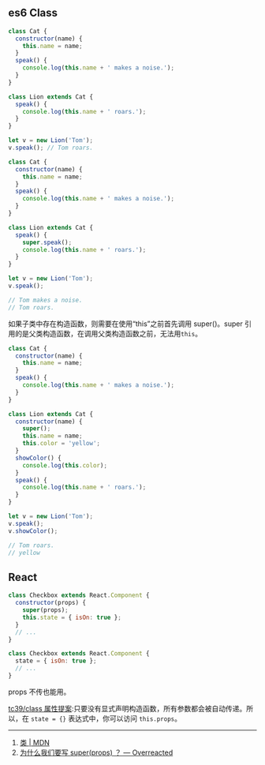 ## es6 Class

```javascript
class Cat {
  constructor(name) {
    this.name = name;
  }
  speak() {
    console.log(this.name + ' makes a noise.');
  }
}

class Lion extends Cat {
  speak() {
    console.log(this.name + ' roars.');
  }
}

let v = new Lion('Tom');
v.speak(); // Tom roars.
```

```javascript
class Cat {
  constructor(name) {
    this.name = name;
  }
  speak() {
    console.log(this.name + ' makes a noise.');
  }
}

class Lion extends Cat {
  speak() {
    super.speak();
    console.log(this.name + ' roars.');
  }
}

let v = new Lion('Tom');
v.speak();

// Tom makes a noise.
// Tom roars.
```

如果子类中存在构造函数，则需要在使用“this”之前首先调用 super()。super 引用的是父类构造函数，在调用父类构造函数之前，无法用`this`。

```javascript
class Cat {
  constructor(name) {
    this.name = name;
  }
  speak() {
    console.log(this.name + ' makes a noise.');
  }
}

class Lion extends Cat {
  constructor(name) {
    super();
    this.name = name;
    this.color = 'yellow';
  }
  showColor() {
    console.log(this.color);
  }
  speak() {
    console.log(this.name + ' roars.');
  }
}

let v = new Lion('Tom');
v.speak();
v.showColor();

// Tom roars.
// yellow
```

## React

```javascript
class Checkbox extends React.Component {
  constructor(props) {
    super(props);
    this.state = { isOn: true };
  }
  // ...
}
```

```javascript
class Checkbox extends React.Component {
  state = { isOn: true };
  // ...
}
```

props 不传也能用。

[tc39/class 属性提案](https://github.com/tc39/proposal-class-fields):只要没有显式声明构造函数，所有参数都会被自动传递。所以，在 `state = {}` 表达式中，你可以访问 `this.props`。

---

1. [类 | MDN](https://developer.mozilla.org/zh-CN/docs/Web/JavaScript/Reference/Classes)
1. [为什么我们要写 super(props) ？ — Overreacted](https://overreacted.io/zh-hans/why-do-we-write-super-props/)
